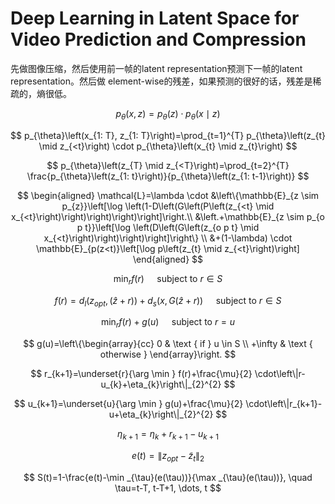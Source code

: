 # Deep Learning in Latent Space for Video Prediction and Compression

先做图像压缩，然后使用前一帧的latent representation预测下一帧的latent representation。然后做 element-wise的残差，如果预测的很好的话，残差是稀疏的，熵很低。

$$
p_{\theta}\left(x,z\right)=p_{\theta}\left(z\right) \cdot p_{\theta}\left(x \mid z\right)
$$

$$
p_{\theta}\left(x_{1: T}, z_{1: T}\right)=\prod_{t=1}^{T} p_{\theta}\left(z_{t} \mid z_{<t}\right) \cdot p_{\theta}\left(x_{t} \mid z_{t}\right)
$$

$$
p_{\theta}\left(z_{T} \mid z_{<T}\right)=\prod_{t=2}^{T} \frac{p_{\theta}\left(z_{1: t}\right)}{p_{\theta}\left(z_{1: t-1}\right)}
$$

$$
\begin{aligned}
\mathcal{L}=\lambda \cdot &\left\{\mathbb{E}_{z \sim p_{z}}\left[\log \left(1-D\left(G\left(P\left(z_{<t} \mid x_{<t}\right)\right)\right)\right)\right]\right.\\
&\left.+\mathbb{E}_{z \sim p_{o p t}}\left[\log \left(D\left(G\left(z_{o p t} \mid x_{<t}\right)\right)\right)\right]\right\} \\
&+(1-\lambda) \cdot \mathbb{E}_{p(z<t)}\left[\log p\left(z_{t} \mid z_{<t}\right)\right]
\end{aligned}
$$

$$
\min_r f(r) \quad \text { subject to } r \in S
$$

$$
f(r)=d_{l}\left(z_{o p t},(\hat{z}+r)\right)+d_{s}(x, G(\hat{z}+r)) \quad \text { subject to } r \in S
$$

$$
\min _{r} f(r)+g(u) \quad \text { subject to } r=u
$$

$$
g(u)=\left\{\begin{array}{cc}
0 & \text { if } u \in S \\
+\infty & \text { otherwise }
\end{array}\right.
$$

$$
r_{k+1}=\underset{r}{\arg \min } f(r)+\frac{\mu}{2} \cdot\left\|r-u_{k}+\eta_{k}\right\|_{2}^{2}
$$

$$
u_{k+1}=\underset{u}{\arg \min } g(u)+\frac{\mu}{2} \cdot\left\|r_{k+1}-u+\eta_{k}\right\|_{2}^{2}
$$

$$
\eta_{k+1}=\eta_{k}+r_{k+1}-u_{k+1}
$$

$$
e(t)=\left\|z_{o p t}-\tilde{z}_{t}\right\|_{2}
$$

$$
S(t)=1-\frac{e(t)-\min _{\tau}(e(\tau))}{\max _{\tau}(e(\tau))}, \quad \tau=t-T, t-T+1, \dots, t
$$